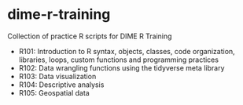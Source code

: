 # dime-r-training
Collection of practice R scripts for DIME R Training
- R101: Introduction to R syntax, objects, classes, code organization, libraries, loops, custom functions and programming practices
- R102: Data wrangling functions using the tidyverse meta library
- R103: Data visualization
- R104: Descriptive analysis
- R105: Geospatial data
  
